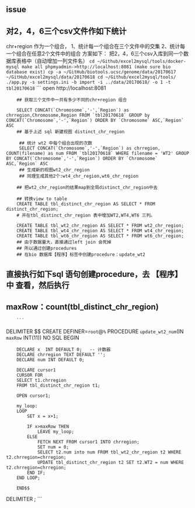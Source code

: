 ## issue
## 对2，4，6三个csv文件作如下统计
chr+region 作为一个组合，
1、统计每一个组合在三个文件中的交集
2、统计每一个组合在任意2个文件中的组合
方案如下：
        把2，4，6三个csv入库到同一个数据库表格中（自动增加一列文件名）
        ```
            cd ~/Github/excel2mysql/tools/docker-mysql
            make all
            phpmyadmin->http://localhost:8081 (make sure bio database exist)
            cp -a ~/GitHub/biotools.ucsc/genome/data/20170617 ~/GitHub/excel2mysql/data/20170618
            cd ~/Github/excel2mysql/tools/
            ./app.py -s settings.ini -b import -i ../data/20170618/ -o 1 -t tbl20170618
        ```
        ```
        open http://localhost:8081

        ## 获取三个文件中一共有多少不同的chr+region 组合

        SELECT CONCAT(`Chromosome`,'-',`Region`) as chrregion,Chromosome,Region FROM `tbl20170618` GROUP by CONCAT(`Chromosome`,'-',`Region`) ORDER BY `Chromosome` ASC,`Region` ASC
        ## 基于上述 sql 新建视图 distinct_chr_region
        
         ## 统计 wt2 中每个组合出现的次数
         SELECT CONCAT(`Chromosome`,'-',`Region`) as chrregion, COUNT(filename) as num FROM `tbl20170618` WHERE filename = 'WT2' GROUP BY CONCAT(`Chromosome`,'-',`Region`) ORDER BY `Chromosome` ASC,`Region` ASC
         ## 生成新的视图wt2_chr_region
         ## 同理生成其他2个:wt4_chr_region,wt6_chr_region

        ## 把wt2_chr_region的结果map到全局distinct_chr_region中去

        ## 转换view to table
        CREATE TABLE tbl_distinct_chr_region AS SELECT * FROM distinct_chr_region;
        # 并在tbl_distinct_chr_region 表中增加WT2,WT4,WT6 三列。

        CREATE TABLE tbl_wt2_chr_region AS SELECT * FROM wt2_chr_region;
        CREATE TABLE tbl_wt4_chr_region AS SELECT * FROM wt4_chr_region;
        CREATE TABLE tbl_wt6_chr_region AS SELECT * FROM wt6_chr_region;
        ## 由于数据量大，直接通过left join 会死掉
        ## 所以通过创建procedures
        ## 在bio 数据库【程序】标签中创建procedure：update_wt2

## 直接执行如下sql 语句创建procedure，去 【程序】 中 查看，然后执行 
## maxRow：count(tbl_distinct_chr_region)
        ```
DELIMITER $$
CREATE DEFINER=`root`@`%` PROCEDURE `update_wt2_num`(IN `maxRow` INT(11))
    NO SQL
BEGIN

        DECLARE x  INT DEFAULT 0;   -- 计数器
        DECLARE chrregion TEXT DEFAULT ''; 
        DECLARE num INT DEFAULT 0;

        DECLARE cursor1 
        CURSOR FOR
        SELECT t1.chrregion 
        FROM tbl_distinct_chr_region t1;   

        OPEN cursor1;

        my_loop: 
        LOOP
            SET x = x+1;
            
            IF x>maxRow THEN 
                LEAVE my_loop; 
            ELSE 
                FETCH NEXT FROM cursor1 INTO chrregion;
                SET num = 0;
                SELECT t2.num into num FROM tbl_wt2_chr_region t2 WHERE t2.chrregion=chrregion;
                UPDATE tbl_distinct_chr_region t2 SET t2.WT2 = num WHERE t2.chrregion=chrregion;
            END IF;
        END LOOP;

        END$$
DELIMITER ;
        ```